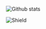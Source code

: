 ![Github stats](https://github-readme-stats.vercel.app/api?username=Plattyz&theme=highcontrast&show_icons=true)

![Shield](https://img.shields.io/badge/<WORD_ON_LEFT>-<WORD_ON_RIGHT>-informational?style=flat&logo=<twitter>&logoColor=white&color=dark_red)

